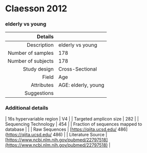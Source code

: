 # Claesson 2012

### elderly vs young


| Details        |             |
| -------------: |-------------|
| Description      | elderly vs young |
| Number of samples     | 178      |
| Number of subjects | 178      |
| Study design | Cross-Sectional |
| Field | Age|
| Attributes | AGE: elderly, young|
| Suggestions | 

### Additional details

| 16s hypervariable region | V4 |
| Targeted amplicon size | 282 |
| Sequencing Technology | 454 |
| Fraction of sequences mapped to database |  |
| Raw Sequences | [https://qiita.ucsd.edu/ 486](https://qiita.ucsd.edu/ 486) |
| Literature Source | [https://www.ncbi.nlm.nih.gov/pubmed/22797518](https://www.ncbi.nlm.nih.gov/pubmed/22797518) |